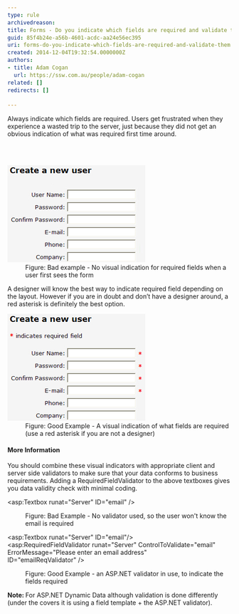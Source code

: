 ```yaml
---
type: rule
archivedreason: 
title: Forms - Do you indicate which fields are required and validate them?
guid: 85f4b24e-a56b-4601-acdc-aa24e56ec395
uri: forms-do-you-indicate-which-fields-are-required-and-validate-them
created: 2014-12-04T19:32:54.0000000Z
authors:
- title: Adam Cogan
  url: https://ssw.com.au/people/adam-cogan
related: []
redirects: []

---
```



<p>Always indicate which fields are required. Users get frustrated when they experience a wasted trip to the server, just because they did not get an obvious indication of what was required first time around.</p>
<br><excerpt class='endintro'></excerpt><br>
<dl class="badImage"><dt><img src="Required-field_Bad-example.jpg" alt="Bad example of Web Sites Required Fields" /></dt><dd>Figure: Bad example - No visual indication for required fields when a user first sees the form</dd></dl><p>A designer will know the best way to indicate required field depending on the layout. However if you are in doubt and don’t have a designer around, a red asterisk is definitely the best option.</p><dl class="goodImage"><dt><img src="Redstar_Good-example.jpg" alt="Use a simple asterisk character" /></dt><dd>Figure: Good Example - A visual indication of what fields are required (use a red asterisk if you are not a designer)</dd></dl><h4>More Information</h4><p>You should combine these visual indicators with appropriate client and server side validators to make sure that your data conforms to business requirements. Adding a RequiredFieldValidator to the above textboxes gives you data validity check with minimal coding.</p><dl class="badImage"><dt><p class="ssw15-rteElement-CodeArea">&lt;asp:Textbox runat="Server" ID="email" /&gt;</p></dt><dd>Figure: Bad Example - No validator used, so the user won't know the email is required</dd></dl><dl class="goodImage"><dt><p class="ssw15-rteElement-CodeArea">&lt;asp:Textbox runat="Server" ID="email"/&gt;
    <br>&lt;asp:RequiredFieldValidator runat="Server" ControlToValidate="email" ErrorMessage="Please enter an email address"
    <br>ID="emailReqValidator" /&gt;</p></dt><dd>Figure: Good Example - an ASP.NET validator in use, to indicate the fields required</dd></dl><div class="greyBox"><p><strong>Note: </strong>For ASP.NET Dynamic Data although validation is done differently (under the covers it is using a field template + the ASP.NET validator).​</p></div>


